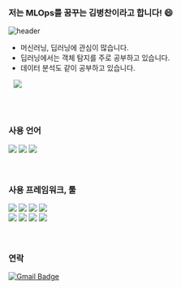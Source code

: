 ### 저는 MLOps를 꿈꾸는 김병찬이라고 합니다! 😄

![header](https://capsule-render.vercel.app/api?type=rect&color=gradient&height=1)

- 머신러닝, 딥러닝에 관심이 많습니다.
- 딥러닝에서는 객체 탐지를 주로 공부하고 있습니다.
- 데이터 분석도 같이 공부하고 있습니다.
<a href="https://velog.io/@chan_7">
    <img 
        src="http://img.shields.io/badge/-Velog-00aaa7?style=flat&logo=Vector Logo Zone&link=https://velog.io/@chan_7"
        style="height : auto; margin-left : 10px; margin-right : 10px;"/>
</a>

<br><br>

### 사용 언어

<div>
	<img src="https://img.shields.io/badge/R-276DC3?style=flat&logo=R&logoColor=white" />
	<img src="https://img.shields.io/badge/Python-3776AB?style=flat&logo=Python&logoColor=white" />
	<img src="https://img.shields.io/badge/JavaScript-F7DF1E?style=flat&logo=JavaScript&logoColor=white" />
</div>

<br>
<br>
  
### 사용 프레임워크, 툴 
  
<div>
	<img src="https://img.shields.io/badge/Flask-000000?style=flat&logo=Flask&logoColor=white" />
	<img src="https://img.shields.io/badge/Keras-D00000?style=flat&logo=Keras&logoColor=white" />
  	<img src="https://img.shields.io/badge/PyTorch-EE4C2C?style=flat&logo=PyTorch&logoColor=white" />
	<img src="https://img.shields.io/badge/TensorFlow-FF6F00?style=flat&logo=TensorFlow&logoColor=white" /><br>
   
  <img src="https://img.shields.io/badge/Anaconda-44A833?style=flat&logo=Anaconda&logoColor=white" />
	<img src="https://img.shields.io/badge/Jupyter-F37626?style=flat&logo=Keras&logoColor=white" />
  <img src="https://img.shields.io/badge/PyCharm-000000?style=flat&logo=PyCharm&logoColor=white" />
	<img src="https://img.shields.io/badge/Visual Studio Code-007ACC?style=flat&logo=Visual Studio Code&logoColor=white" />
</div>
 
<br>
<br>
  
### 연락 

[![Gmail Badge](https://img.shields.io/badge/Gmail-D14836?style=flat&logo=Gmail&logoColor=white)](mailto:byungchan0725@gmail.com) 
